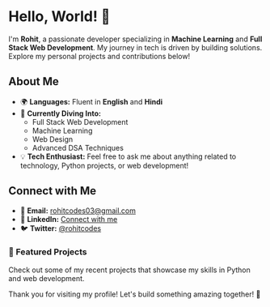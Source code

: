 # Hello, World! 👋

I'm **Rohit**, a passionate developer specializing in **Machine Learning** and **Full Stack Web Development**. My journey in tech is driven by building solutions. Explore my personal projects and contributions below!

## About Me

- 🌍 **Languages:** Fluent in **English** and **Hindi**
- 🚀 **Currently Diving Into:**  
  - Full Stack Web Development  
  - Machine Learning  
  - Web Design  
  - Advanced DSA Techniques  
- 💡 **Tech Enthusiast:** Feel free to ask me about anything related to technology, Python projects, or web development!

## Connect with Me

- 📧 **Email:** [rohitcodes03@gmail.com](mailto:rohitcodes03@gmail.com)  
- 💼 **LinkedIn:** [Connect with me](https://www.linkedin.com/in/rohit)  
- 🐦 **Twitter:** [@rohitcodes](https://twitter.com/rohitcodes)  

### 🌟 Featured Projects
Check out some of my recent projects that showcase my skills in Python and web development.

Thank you for visiting my profile! Let's build something amazing together! 🚀

